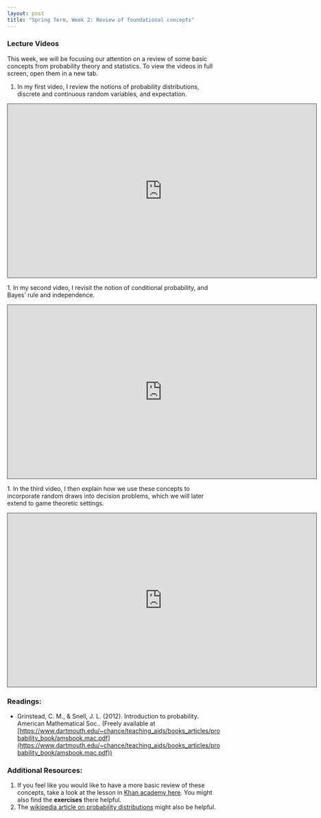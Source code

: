 ```yaml
---
layout: post
title: "Spring Term, Week 2: Review of foundational concepts"
---
```


### Lecture Videos
This week, we will be focusing our attention on a review of some basic concepts from probability theory and statistics. To view the videos in full screen, open them in a new tab. 

1. In my first video, I review the notions of probability distributions, discrete and continuous random variables, and expectation. 
<p><iframe src="https://york.cloud.panopto.eu/Panopto/Pages/Embed.aspx?id=70b79d00-fe67-42bb-a082-acb3013da51b&autoplay=false&offerviewer=true&showtitle=false&showbrand=false&captions=false&interactivity=all" height="405" width="720" style="border: 1px solid #464646;" allowfullscreen allow="autoplay"></iframe></p>
1. In my second video, I revisit the notion of conditional probability, and Bayes’ rule and  independence. 
<p><iframe src="https://york.cloud.panopto.eu/Panopto/Pages/Embed.aspx?id=dda0d5a6-37c3-47c4-8a43-acb3015a1aa5&autoplay=false&offerviewer=true&showtitle=false&showbrand=false&captions=false&interactivity=all" height="405" width="720" style="border: 1px solid #464646;" allowfullscreen allow="autoplay"></iframe></p>
1. In the third video, I then explain how we use these concepts to incorporate random draws into decision problems, which we will later extend to game theoretic settings.
<p><iframe src="https://york.cloud.panopto.eu/Panopto/Pages/Embed.aspx?id=d5d7e4ab-93db-44ac-8262-acb30166776b&autoplay=false&offerviewer=true&showtitle=false&showbrand=false&captions=false&interactivity=all" height="405" width="720" style="border: 1px solid #464646;" allowfullscreen allow="autoplay"></iframe></p> 

### Readings:
- Grinstead, C. M., & Snell, J. L. (2012). Introduction to probability. American Mathematical Soc.. (Freely available at [https://www.dartmouth.edu/~chance/teaching_aids/books_articles/probability_book/amsbook.mac.pdf](https://www.dartmouth.edu/~chance/teaching_aids/books_articles/probability_book/amsbook.mac.pdf))

### Additional Resources: 
1. If you feel like you would like to have a more basic review of these concepts, take a look at the lesson in [Khan academy here](https://www.khanacademy.org/math/statistics-probability/random-variables-stats-library/random-variables-discrete/v/random-variables). You might also find the **exercises** there helpful. 
1. The [wikipedia article on probability distributions](https://en.wikipedia.org/wiki/Probability_theory) might also be helpful.

